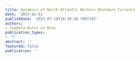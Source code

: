 ```yaml
---
title: Dynamics of North Atlantic Western Boundary Currents
date: '2017-01-01'
publishDate: '2023-07-10T18:39:38.709719Z'
authors:
- Isabela Astiz Le Bras
publication_types:
- '7'
abstract: ''
featured: false
publication: ''
---
```


